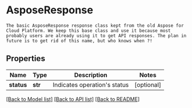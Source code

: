 # AsposeResponse

```
The basic AsposeResponse response class kept from the old Aspose for Cloud Platform. We keep this base class and use it because most probably users are already using it to get API responses. The plan in future is to get rid of this name, but who knows when ?!
```

## Properties
Name | Type | Description | Notes
------------ | ------------- | ------------- | -------------
**status** | **str** | Indicates operation&#39;s status | [optional] 

[[Back to Model list]](../README.md#documentation-for-models) [[Back to API list]](../README.md#documentation-for-api-endpoints) [[Back to README]](../README.md)


